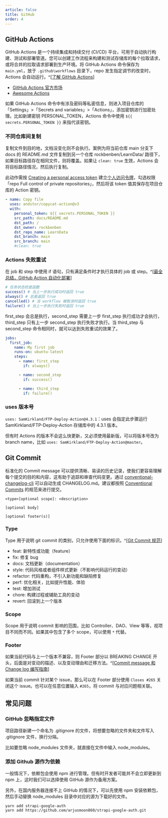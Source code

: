 ```yaml
---
article: false
title: GitHub
order: 4
---
```


## GitHub Actions

GitHub Actions 是一个持续集成和持续交付 (CI/CD) 平台，可用于自动执行构建、测试和部署管道。您可以创建工作流程来构建和测试存储库的每个拉取请求，或将合并的拉取请求部署到生产环境。将 GitHub Actions 命令保存为 `main.yml`，放于 `.github\workflows` 目录下，repo 发生指定调节的改变时，Actions 会自动运行。^[[了解 GitHub Actions](https://docs.github.com/cn/actions/learn-github-actions/understanding-github-actions)]

- [GitHub Actions 官方市场](https://github.com/marketplace?type=actions)
- [Awesome Actions](https://github.com/sdras/awesome-actions)

如果 GitHub Actions 命令中有涉及密码等私密信息，则进入项目仓库的「Settings」>「Secrets and variables」>「Actions」，添加密钥进行加密处理。比如新建密钥 PERSONAL_TOKEN，Actions 命令中使用 `${{ secrets.PERSONAL_TOKEN }}` 来指代该密钥。

### 不同仓库间复制

复制文件到目的地，文档没变化则不会执行。案例为将当前仓库 main 分支下 docs 的 README.md 文件复制到另一个仓库 rockbenben/LearnData/ 路径下，如果目标路径存在相同文件，则将覆盖。如果让 `clean: true` 生效，Actions 会将目标路径情况，然后执行复制。

此动作需按 [Creating a personal access token](https://docs.github.com/cn/authentication/keeping-your-account-and-data-secure/creating-a-personal-access-token#creating-a-token) 建立[个人访问令牌](https://github.com/settings/tokens)，勾选权限「repo Full control of private repositories」，然后将该 token 值其保存在项目仓库的 Action 密钥。

```yml
- name: Copy file
  uses: andstor/copycat-action@v3
  with:
    personal_token: ${{ secrets.PERSONAL_TOKEN }}
    src_path: docs/README.md
    dst_path: /
    dst_owner: rockbenben
    dst_repo_name: LearnData
    dst_branch: main
    src_branch: main
    #clean: true
```

### Actions 失败重试

在 job 和 step 中使用 if 语句，只有满足条件时才执行具体的 job 或 step。^[[最全总结，GitHub Action 自动化部署](https://blog.csdn.net/Ber_Bai/article/details/120310024)]

```bash
# 任务状态检查函数
success() # 当上一步执行成功时返回 true
always() # 总是返回 true
cancelled() # 当 workflow 被取消时返回 true
failure() # 当上一步执行失败时返回 true
```

first_step 会总是执行，second_step 需要上一步 first_step 执行成功才会执行，third_step 只有上一步 second_step 执行失败才执行。当 third_step 与 second_step 命令相同时，就可以达到失败重试的效果了。

```yml
jobs:
  first_job:
    name: My first job
    runs-on: ubuntu-latest
    steps:
      - name: first_step
        if: always()

      - name: second_step
        if: success()

      - name: third_step
        if: failure()
```

### uses 版本号

`uses: SamKirkland/FTP-Deploy-Action@4.3.1`：uses 会指定此步骤运行 SamKirkland/FTP-Deploy-Action 存储库中的 4.3.1 版本。

但有时 Actions 的版本不会这么快更新，又必须使用最新版，可以将版本号改为 branch name，比如 `uses: SamKirkland/FTP-Deploy-Action@master`。

## Git Commit

标准化的 Commit message 可以提供清晰、易读的历史记录，使我们更容易理解每个提交的目的和内容，这有助于追踪和审查代码变更。通过 [conventional-changelog-cli](https://github.com/conventional-changelog/conventional-changelog/tree/master/packages/conventional-changelog-cli) 可以自动生成 CHANGELOG.md。建议都按照 [Conventional Commits](https://www.conventionalcommits.org/zh-hans/) 的规范来进行提交。

```shell
<type>[optional scope]: <description>

[optional body]

[optional footer(s)]
```

### Type

Type 用于说明 git commit 的类别，只允许使用下面的标识。^[[Git Commit 规范](https://www.jianshu.com/p/6433679cd10f)]

- feat: 新特性或功能（feature）
- fix: 修复 bug
- docs: 文档更新（documentation）
- style: 代码风格或者组件样式更新（不影响代码运行的变动）
- refactor: 代码重构，不引入新功能和缺陷修复
- perf: 优化相关，比如提升性能、体验
- test: 增加测试
- chore: 构建过程或辅助工具的变动
- revert: 回滚到上一个版本

### Scope

Scope 用于说明 commit 影响的范围，比如 Controller、DAO、View 等等，视项目不同而不同。如果其中包含了多个 scope，可以使用 `*` 代替。

### Footer

如果当前代码与上一个版本不兼容，则 Footer 部分以 BREAKING CHANGE 开头，后面是对变动的描述、以及变动理由和迁移方法。^[[Commit message 和 Change log 编写指南](http://www.ruanyifeng.com/blog/2016/01/commit_message_change_log.html)]

如果当前 commit 针对某个 issue，那么可以在 Footer 部分使用 `Closes #265` 关闭这个 issue。也可以在任意位置输入 `#265`，将 commit 与对应问题相关联。

## 常见问题

### GitHub 忽略指定文件

项目路径新建一个命名为 .gitignore 的文件，将想要忽略的文件夹和文件写入 .gitignore 文件，换行分隔。

比如要忽略 node_modules 文件夹，就直接在文件中输入 node_modules。

### 添加 Github 源作为依赖

一般情况下，依赖包会使用 npm 进行管理。但有时开发者可能并不会立即更新到 npm 上，这时我们可以选择使用 GitHub 源作为备用方案。

另外，在国内服务器连接不上 GitHub 的情况下，可以先使用 npm 安装依赖包，然后手动替换 node_modules 目录中对应的源为下载好的文件。

```shell
yarn add strapi-google-auth
yarn add https://github.com/arjusmoon860/strapi-google-auth.git
```
